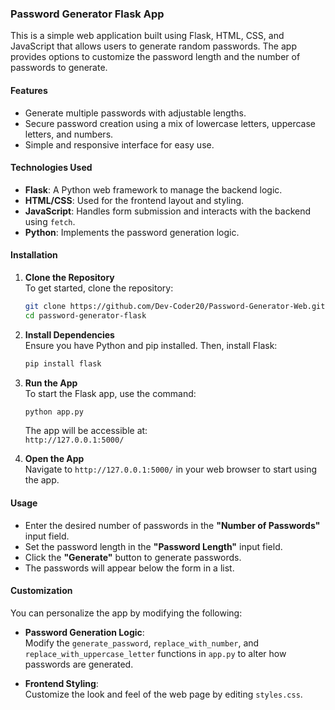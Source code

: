 ### Password Generator Flask App

This is a simple web application built using Flask, HTML, CSS, and JavaScript that allows users to generate random passwords. The app provides options to customize the password length and the number of passwords to generate.

#### Features
- Generate multiple passwords with adjustable lengths.
- Secure password creation using a mix of lowercase letters, uppercase letters, and numbers.
- Simple and responsive interface for easy use.

#### Technologies Used
- **Flask**: A Python web framework to manage the backend logic.
- **HTML/CSS**: Used for the frontend layout and styling.
- **JavaScript**: Handles form submission and interacts with the backend using `fetch`.
- **Python**: Implements the password generation logic.

#### Installation

1. **Clone the Repository**  
   To get started, clone the repository:
   ```bash
   git clone https://github.com/Dev-Coder20/Password-Generator-Web.git
   cd password-generator-flask
   ```

2. **Install Dependencies**  
   Ensure you have Python and pip installed. Then, install Flask:
   ```bash
   pip install flask
   ```

3. **Run the App**  
   To start the Flask app, use the command:
   ```bash
   python app.py
   ```
   The app will be accessible at:  
   `http://127.0.0.1:5000/`

4. **Open the App**  
   Navigate to `http://127.0.0.1:5000/` in your web browser to start using the app.

#### Usage
- Enter the desired number of passwords in the **"Number of Passwords"** input field.
- Set the password length in the **"Password Length"** input field.
- Click the **"Generate"** button to generate passwords.
- The passwords will appear below the form in a list.

#### Customization
You can personalize the app by modifying the following:

- **Password Generation Logic**:  
  Modify the `generate_password`, `replace_with_number`, and `replace_with_uppercase_letter` functions in `app.py` to alter how passwords are generated.

- **Frontend Styling**:  
  Customize the look and feel of the web page by editing `styles.css`.
